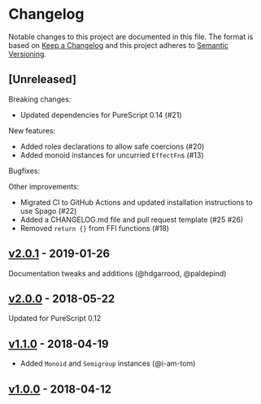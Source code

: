 # Changelog

Notable changes to this project are documented in this file. The format is based on [Keep a Changelog](https://keepachangelog.com/en/1.0.0/) and this project adheres to [Semantic Versioning](https://semver.org/spec/v2.0.0.html).

## [Unreleased]

Breaking changes:
  - Updated dependencies for PureScript 0.14 (#21)

New features:
- Added roles declarations to allow safe coercions (#20) 
- Added monoid instances for uncurried `EffectFn`s (#13)

Bugfixes:

Other improvements:
  - Migrated CI to GitHub Actions and updated installation instructions to use Spago (#22)
  - Added a CHANGELOG.md file and pull request template (#25 #26)
  - Removed `return {}` from FFI functions (#18)

## [v2.0.1](https://github.com/purescript/purescript-effect/releases/tag/v2.0.1) - 2019-01-26

Documentation tweaks and additions (@hdgarrood, @paldepind)

## [v2.0.0](https://github.com/purescript/purescript-effect/releases/tag/v2.0.0) - 2018-05-22

Updated for PureScript 0.12

## [v1.1.0](https://github.com/purescript/purescript-effect/releases/tag/v1.1.0) - 2018-04-19

- Added `Monoid` and `Semigroup` instances (@i-am-tom)

## [v1.0.0](https://github.com/purescript/purescript-effect/releases/tag/v1.0.0) - 2018-04-12



